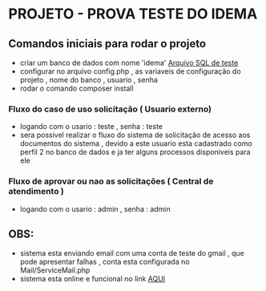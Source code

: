 # PROJETO - PROVA TESTE DO IDEMA

## Comandos iniciais para rodar o projeto

- criar um banco de dados com nome 'idema'
  [Arquivo SQL de teste](https://github.com/Gusttavomarinho/idema_teste/blob/c99f0130079cec94a742620842f47a362337952a/@bd/idema_para_teste.sql)
- configurar no arquivo config.php , as variaveis de configuração do projeto , nome do banco , usuario , senha
- rodar o comando composer install

### Fluxo do caso de uso solicitação ( Usuario externo)

- logando com o usario : teste , senha : teste
- sera possivel realizar o fluxo do sistema de solicitação de acesso aos documentos do sistema , devido a este usuario esta cadastrado como perfil 2 no banco de dados e ja ter alguns processos disponiveis para ele

### Fluxo de aprovar ou nao as solicitações ( Central de atendimento )

- logando com o usario : admin , senha : admin

## OBS:

- sistema esta enviando email com uma conta de teste do gmail , que pode apresentar falhas , conta esta configurada no Mail/ServiceMail.php
- sistema esta online e funcional no link [ AQUI ](https://idema.gusttavodev.com)
